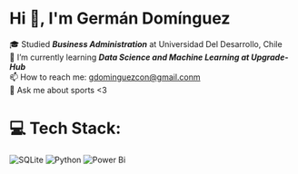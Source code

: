 # Hi 👋, I'm Germán Domínguez 

🎓 Studied ***Business Administration*** at Universidad Del Desarrollo, Chile <br/>
🌱 I’m currently learning ***Data Science and Machine Learning at Upgrade-Hub*** <br/>
📫 How to reach me: gdominguezcon@gmail.conm <br/>
💬 Ask me about sports <3 <br/>



# 💻 Tech Stack:
![SQLite](https://img.shields.io/badge/sqlite-%2307405e.svg?style=for-the-badge&logo=sqlite&logoColor=white) ![Python](https://img.shields.io/badge/python-3670A0?style=for-the-badge&logo=python&logoColor=ffdd54) ![Power Bi](https://img.shields.io/badge/power_bi-F2C811?style=for-the-badge&logo=powerbi&logoColor=black)


<!-- Proudly created with GPRM ( https://gprm.itsvg.in ) -->
